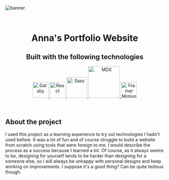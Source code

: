 <!-- README START -->

![banner](https://s3-alpha-sig.figma.com/hub/profile/846030581982914609/0fc6a492-747c-46ee-ba34-02a9911f3c73_cover?Expires=1684108800&Signature=oeupvhh~XC0eJ6SY8A4MIjn3L2VwPc83EaqwpKIYmz1tjxxVpIDt1gVaNgfw2WGyKZFVnX67Ghm7KqsZzqwx9iPdKjjPEiKbjvr2E8qmjPDQxLo1p4vqSyjjuKDLinawdv1YB9y3oem9YKKwXYaq4sWx4EMMOYsJXqnVRPGMoADmEyuqneX8PutfqJm5s1QG5H10Ik0-vsbdIddCQZlLUbrvHRT3s2NWhSWx4EU8-SSvoAKOKP9iO1cpuvQ9gV3n-UsMw2fCmRxA0T-m5suB8waWgPat3YOEpJIUWYd1ZMsLjAOAfuEJ4Clt5knWVlyfe9wPja6N1Mlusv2N9LQAuA__&Key-Pair-Id=APKAQ4GOSFWCVNEHN3O4)

<br />

<h1 align="center">
  Anna's Portfolio Website
</h1>

<h2 align="center">
  Built with the following technologies
</h2>

<p align="center">
  <a href="https://www.gatsbyjs.com">
    <img alt="Gatsby" src="https://www.gatsbyjs.com/Gatsby-Monogram.svg" width="50"/>
  </a>
  <a href="https://react.dev/">
    <img alt="React" src="https://user-images.githubusercontent.com/25181517/183897015-94a058a6-b86e-4e42-a37f-bf92061753e5.png" width="50"/>
  </a>
  <a href="https://sass-lang.com/">
    <img alt="Sass" src="https://sass-lang.com/assets/img/logos/logo-b6e1ef6e.svg" width="65"/>
  </a>
  <a href="https://mdxjs.com/">
    <img alt="MDX" src="https://camo.githubusercontent.com/a1ed609909277603e99737322eba7be62d52eea6428f91678f2a74f2180de507/68747470733a2f2f6d64782d6c6f676f2e6e6f772e7368" width="100"/>
  </a>
  <a href="https://www.framer.com/motion/">
    <img alt="Framer Motion" src="https://camo.githubusercontent.com/179d66ab2b0321726c88a586c4ad38802e7113a3c98c6fd3f0156c01c98cfd14/68747470733a2f2f6672616d657275736572636f6e74656e742e636f6d2f696d616765732f34386861395a52396f5a51475136675a38595566456c50335430412e706e67" width="50"/>
  </a>
<p>

<br />

## About the project

<p>
  I used this project as a learning experience to try out technologies I hadn't used before. It was a lot of fun and of course struggle to build a website from scratch using tools that were foreign to me. I would describe the process as a success because I learned a lot. Of course, as it always seems to be, designing for yourself tends to be harder than designing for a someone else, so I will always be unhappy with personal designs and keep working on improvements. I suppose it's a good thing? Can be quite tedious though.
</p>
<!-- README END -->
